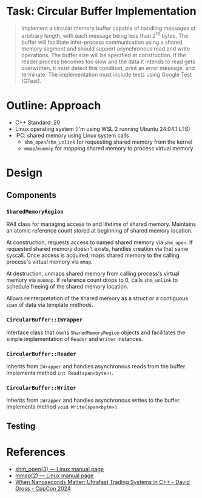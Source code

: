 # Task: Circular Buffer Implementation

> Implement a circular memory buffer capable of handling messages of arbitrary length,
with each message being less than 2<sup>16</sup> bytes. The buffer will facilitate inter-process
communication using a shared memory segment and should support asynchronous
read and write operations. The buffer size will be specified at construction.
If the reader process becomes too slow and the data it intends to read gets overwritten,
it must detect this condition, print an error message, and terminate.
The implementation must include tests using Google Test (GTest).

# Outline: Approach
- C++ Standard: 20
- Linux operating system (I'm using WSL 2 running Ubuntu 24.04.1 LTS)
- IPC: shared memory using Linux system calls
    - `shm_open`/`shm_unlink` for requesting shared memory from the kernel
    - `mmap`/`munmap` for mapping shared memory to process virtual memory

# Design

## Components

### `SharedMemoryRegion`
RAII class for managing access to and lifetime of shared memory. Maintains an atomic reference count stored at beginning of shared memory location.

At construction, requests access to named shared memory via `shm_open`. If requested shared memory doesn't exists, handles creation via that same syscall. Once access is acquired, maps shared memory to the calling process's virtual memory via `mmap`.

At destruction, unmaps shared memory from calling process's virtual memory via `munmap`. If reference count drops to 0, calls `shm_unlink` to schedule freeing of the shared memory location.

Allows reinterpretation of the shared memory as a struct or a contiguous `span` of data via template methods.

### `CircularBuffer::IWrapper`
Interface class that owns `SharedMemoryRegion` objects and facilitates the simple implementation of `Reader` and `Writer` instances.

### `CircularBuffer::Reader`
Inherits from `IWrapper` and handles asynchronous reads from the buffer. Implements method `int Read(span<byte>)`.

### `CircularBuffer::Writer`
Inherits from `IWrapper` and handles asynchronous writes to the buffer. Implements method `void Write(span<byte>)`.

## Testing

# References
- [shm_open(3) — Linux manual page](https://man7.org/linux/man-pages/man3/shm_open.3.html)
- [mmap(2) — Linux manual page](https://man7.org/linux/man-pages/man2/mmap.2.html)
- [When Nanoseconds Matter: Ultrafast Trading Systems in C++ - David Gross - CppCon 2024](https://www.youtube.com/watch?v=sX2nF1fW7kI)